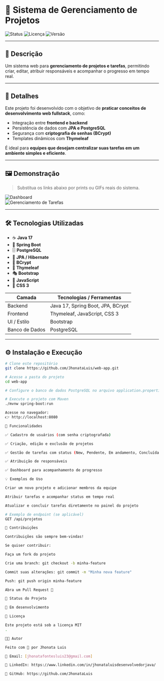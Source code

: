 # 🚀 Sistema de Gerenciamento de Projetos

![Status](https://img.shields.io/badge/status-em%20desenvolvimento-yellow)
![Licença](https://img.shields.io/badge/licença-MIT-green)
![Versão](https://img.shields.io/badge/versão-1.0-blue)

---

## 📌 Descrição
Um sistema web para **gerenciamento de projetos e tarefas**, permitindo criar, editar, atribuir responsáveis e acompanhar o progresso em tempo real.  

---

## 📖 Detalhes
Este projeto foi desenvolvido com o objetivo de **praticar conceitos de desenvolvimento web fullstack**, como:  
- Integração entre **frontend e backend**  
- Persistência de dados com **JPA e PostgreSQL**  
- Segurança com **criptografia de senhas (BCrypt)**  
- Templates dinâmicos com **Thymeleaf**  

É ideal para **equipes que desejam centralizar suas tarefas em um ambiente simples e eficiente**.  

---

## 🖼️ Demonstração
> Substitua os links abaixo por prints ou GIFs reais do sistema.

![Dashboard](https://via.placeholder.com/800x400.png?text=Dashboard+do+Sistema)  
![Gerenciamento de Tarefas](https://via.placeholder.com/800x400.png?text=Gerenciamento+de+Tarefas)  

---

## 🛠️ Tecnologias Utilizadas
- ☕ **Java 17**  
- 🌱 **Spring Boot**  
- 🗄️ **PostgreSQL**  
- 🧩 **JPA / Hibernate**  
- 🔐 **BCrypt**  
- 🎨 **Thymeleaf**  
- 🎭 **Bootstrap**  
- 📜 **JavaScript**  
- 🎨 **CSS 3**  

| Camada        | Tecnologias / Ferramentas         |
|---------------|-----------------------------------|
| Backend       | Java 17, Spring Boot, JPA, BCrypt |
| Frontend      | Thymeleaf, JavaScript, CSS 3      |
| UI / Estilo   | Bootstrap                         |
| Banco de Dados| PostgreSQL                        |

---

## ⚙️ Instalação e Execução

```bash
# Clone este repositório
git clone https://github.com/JhonataLuis/web-app.git

# Acesse a pasta do projeto
cd web-app

# Configure o banco de dados PostgreSQL no arquivo application.properties

# Execute o projeto com Maven
./mvnw spring-boot:run

Acesse no navegador:
👉 http://localhost:8080

🔑 Funcionalidades

✅ Cadastro de usuários (com senha criptografada)

✅ Criação, edição e exclusão de projetos

✅ Gestão de tarefas com status (New, Pendente, Em andamento, Concluída)

✅ Atribuição de responsáveis

✅ Dashboard para acompanhamento de progresso

💡 Exemplos de Uso

Criar um novo projeto e adicionar membros da equipe

Atribuir tarefas e acompanhar status em tempo real

Atualizar e concluir tarefas diretamente no painel do projeto

# Exemplo de endpoint (se aplicável)
GET /api/projetos

🤝 Contribuições

Contribuições são sempre bem-vindas!

Se quiser contribuir:

Faça um fork do projeto

Crie uma branch: git checkout -b minha-feature

Commit suas alterações: git commit -m "Minha nova feature"

Push: git push origin minha-feature

Abra um Pull Request 🚀

📌 Status do Projeto

📍 Em desenvolvimento

📜 Licença

Este projeto está sob a licença MIT
.

👨‍💻 Autor

Feito com 💙 por Jhonata Luis

📧 Email: [jhonatafontesluis23@gmail.com]

💼 LinkedIn: https://www.linkedin.com/in/jhonataluisdesenvolvedorjava/

🐙 GitHub: https://github.com/JhonataLuis

